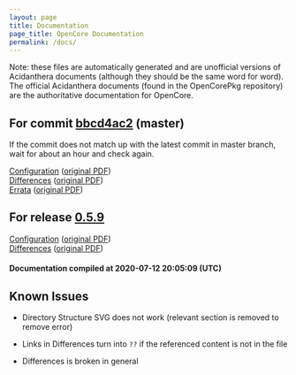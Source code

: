 ```yaml
---
layout: page
title: Documentation
page_title: OpenCore Documentation
permalink: /docs/
---
```

Note: these files are automatically generated and are unofficial versions of Acidanthera documents (although they should be the same word for word). The official Acidanthera documents (found in the OpenCorePkg repository) are the authoritative documentation for OpenCore.

## For commit [bbcd4ac2](https://github.com/acidanthera/OpenCorePkg/tree/bbcd4ac2e0cec1cc20c8a92eca718be5c540175d) (master)

If the commit does not match up with the latest commit in master branch, wait for about an hour and check again.

[Configuration](latest/Configuration.html) ([original PDF](https://github.com/acidanthera/OpenCorePkg/blob/bbcd4ac2e0cec1cc20c8a92eca718be5c540175d/Docs/Configuration.pdf))
<br>
[Differences](latest/Differences.html) ([original PDF](https://github.com/acidanthera/OpenCorePkg/blob/bbcd4ac2e0cec1cc20c8a92eca718be5c540175d/Docs/Differences/Differences.pdf))
<br>
[Errata](latest/Errata.html) ([original PDF](https://github.com/acidanthera/OpenCorePkg/blob/bbcd4ac2e0cec1cc20c8a92eca718be5c540175d/Docs/Errata/Errata.pdf))

## For release [0.5.9](https://github.com/acidanthera/OpenCorePkg/tree/0.5.9)

[Configuration](release/Configuration.html) ([original PDF](https://github.com/acidanthera/OpenCorePkg/blob/0.5.9/Docs/Configuration.pdf))
<br>
[Differences](release/Differences.html) ([original PDF](https://github.com/acidanthera/OpenCorePkg/blob/0.5.9/Docs/Differences/Differences.pdf))

#### Documentation compiled at 2020-07-12 20:05:09 (UTC)

## Known Issues

* Directory Structure SVG does not work (relevant section is removed to remove error)

* Links in Differences turn into `??` if the referenced content is not in the file

* Differences is broken in general
